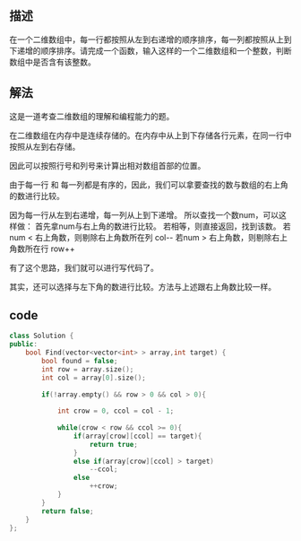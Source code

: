 ##  描述

在一个二维数组中，每一行都按照从左到右递增的顺序排序，每一列都按照从上到下递增的顺序排序。请完成一个函数，输入这样的一个二维数组和一个整数，判断数组中是否含有该整数。

## 解法

这是一道考查二维数组的理解和编程能力的题。

在二维数组在内存中是连续存储的。在内存中从上到下存储各行元素，在同一行中按照从左到右存储。

因此可以按照行号和列号来计算出相对数组首部的位置。

由于每一行 和 每一列都是有序的，因此，我们可以拿要查找的数与数组的右上角的数进行比较。

因为每一行从左到右递增，每一列从上到下递增。
所以查找一个数num，可以这样做：
首先拿num与右上角的数进行比较。
若相等，则直接返回，找到该数。
若num < 右上角数，则剔除右上角数所在列 col--
若num > 右上角数，则剔除右上角数所在行 row++

有了这个思路，我们就可以进行写代码了。

其实，还可以选择与左下角的数进行比较。方法与上述跟右上角数比较一样。

## code

```cpp
class Solution {
public:
    bool Find(vector<vector<int> > array,int target) {
        bool found = false;
        int row = array.size();
        int col = array[0].size();
         
        if(!array.empty() && row > 0 && col > 0){
             
            int crow = 0, ccol = col - 1;
             
            while(crow < row && ccol >= 0){
                if(array[crow][ccol] == target){
                    return true;
                }
                else if(array[crow][ccol] > target)
                    --ccol;
                else
                    ++crow;
            }
        }
        return false;
    }
};
```

